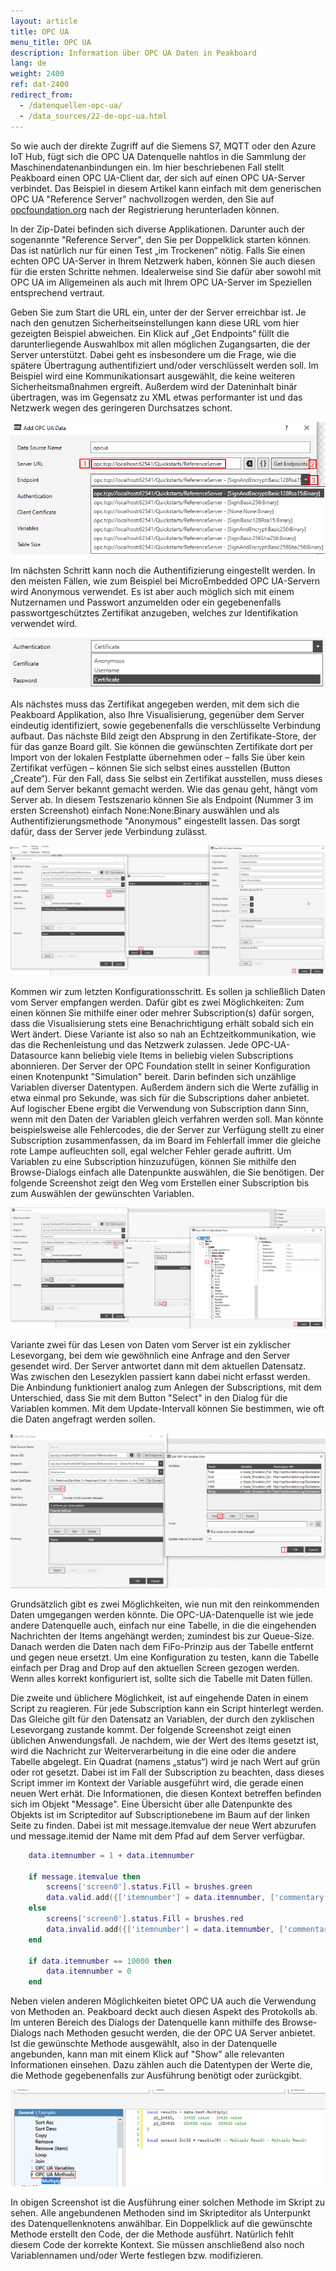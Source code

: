 ```yaml
---
layout: article
title: OPC UA
menu_title: OPC UA
description: Information über OPC UA Daten in Peakboard
lang: de
weight: 2400
ref: dat-2400
redirect_from: 
  - /datenquellen-opc-ua/
  - /data_sources/22-de-opc-ua.html
---
```


So wie auch der direkte Zugriff auf die Siemens S7, MQTT oder den Azure IoT Hub, fügt sich die OPC UA Datenquelle nahtlos in die Sammlung der Maschinendatenanbindungen ein. Im hier beschriebenen Fall stellt Peakboard einen OPC UA-Client dar, der sich auf einen OPC UA-Server verbindet. Das Beispiel in diesem Artikel kann einfach mit dem generischen OPC UA "Reference Server" nachvollzogen werden, den Sie auf [opcfoundation.org](https://opcfoundation.org/developer-tools/samples-and-tools-unified-architecture) nach der Registrierung herunterladen können.

In der Zip-Datei befinden sich diverse Applikationen. Darunter auch der sogenannte "Reference Server", den Sie per Doppelklick starten können. Das ist natürlich nur für einen Test „im Trockenen“ nötig. Falls Sie einen echten OPC UA-Server in Ihrem Netzwerk haben, können Sie auch diesen für die ersten Schritte nehmen. Idealerweise sind Sie dafür aber sowohl mit OPC UA im Allgemeinen als auch mit Ihrem OPC UA-Server im Speziellen entsprechend vertraut.

Geben Sie zum Start die URL ein, unter der der Server erreichbar ist. Je nach den genutzen Sicherheitseinstellungen kann diese URL vom hier gezeigten Beispiel abweichen. Ein Klick auf „Get Endpoints“ füllt die darunterliegende Auswahlbox mit allen möglichen Zugangsarten, die der Server unterstützt. Dabei geht es insbesondere um die Frage, wie die spätere Übertragung authentifiziert und/oder verschlüsselt werden soll. Im Beispiel wird eine Kommunikationsart ausgewählt, die keine weiteren Sicherheitsmaßnahmen ergreift. Außerdem wird der Dateninhalt binär übertragen, was im Gegensatz zu XML etwas performanter ist und das Netzwerk wegen des geringeren Durchsatzes schont.

![image_1](/assets/images/data-sources/opc-ua/data-source-opc-ua-01.png)

Im nächsten Schritt kann noch die Authentifizierung eingestellt werden. In den meisten Fällen, wie zum Beispiel bei MicroEmbedded OPC UA-Servern wird Anonymous verwendet. Es ist aber auch möglich sich mit einem Nutzernamen und Passwort anzumelden oder ein gegebenenfalls passwortgeschütztes Zertifikat anzugeben, welches zur Identifikation verwendet wird.

![image_1](/assets/images/data-sources/opc-ua/data-source-opc-ua-02.png)

Als nächstes muss das Zertifikat angegeben werden, mit dem sich die Peakboard Applikation, also Ihre Visualisierung, gegenüber dem Server eindeutig identifiziert, sowie gegebenenfalls die verschlüsselte Verbindung aufbaut. Das nächste Bild zeigt den Absprung in den Zertifikate-Store, der für das ganze Board gilt. Sie können die gewünschten Zertifikate dort per Import von der lokalen Festplatte übernehmen oder – falls Sie über kein Zertifikat verfügen – können Sie sich selbst eines ausstellen (Button „Create“). Für den Fall, dass Sie selbst ein Zertifikat ausstellen, muss dieses auf dem Server bekannt gemacht werden. Wie das genau geht, hängt vom Server ab. In diesem Testszenario können Sie als Endpoint (Nummer 3 im ersten Screenshot) einfach None:None:Binary auswählen und als Authentifizierungsmethode "Anonymous" eingestellt lassen. Das sorgt dafür, dass der Server jede Verbindung zulässt.

![image_1](/assets/images/data-sources/opc-ua/data-source-opc-ua-03.png)

Kommen wir zum letzten Konfigurationsschritt. Es sollen ja schließlich Daten vom Server empfangen werden. Dafür gibt es zwei Möglichkeiten: Zum einen können Sie mithilfe einer oder mehrer Subscription(s) dafür sorgen, dass die Visualisierung stets eine Benachrichtigung erhält sobald sich ein Wert ändert. Diese Variante ist also so nah an Echtzeitkommunikation, wie das die Rechenleistung und das Netzwerk zulassen. Jede OPC-UA-Datasource kann beliebig viele Items in beliebig vielen Subscriptions abonnieren. Der Server der OPC Foundation stellt in seiner Konfiguration einen Knotenpunkt "Simulation" bereit. Darin befinden sich unzählige Variablen diverser Datentypen. Außerdem ändern sich die Werte zufällig in etwa einmal pro Sekunde, was sich für die Subscriptions daher anbietet. Auf logischer Ebene ergibt die Verwendung von Subscription dann Sinn, wenn mit den Daten der Variablen gleich verfahren werden soll. Man könnte beispielsweise alle Fehlercodes, die der Server zur Verfügung stellt zu einer Subscription zusammenfassen, da im Board im Fehlerfall immer die gleiche rote Lampe aufleuchten soll, egal welcher Fehler gerade auftritt. Um Variablen zu eine Subscription hinzuzufügen, können Sie mithilfe den Browse-Dialogs einfach alle Datenpunkte auswählen, die Sie benötigen. Der folgende Screenshot zeigt den Weg vom Erstellen einer Subscription bis zum Auswählen der gewünschten Variablen.

![image_1](/assets/images/data-sources/opc-ua/data-source-opc-ua-04.png)

Variante zwei für das Lesen von Daten vom Server ist ein zyklischer Lesevorgang, bei dem wie gewöhnlich eine Anfrage and den Server gesendet wird. Der Server antwortet dann mit dem aktuellen Datensatz. Was zwischen den Lesezyklen passiert kann dabei nicht erfasst werden. Die Anbindung funktioniert analog zum Anlegen der Subscriptions, mit dem Unterschied, dass Sie mit dem Button "Select" in den Dialog für die Variablen kommen. Mit dem Update-Intervall können Sie bestimmen, wie oft die Daten angefragt werden sollen.

![image_1](/assets/images/data-sources/opc-ua/data-source-opc-ua-05.png)

Grundsätzlich gibt es zwei Möglichkeiten, wie nun mit den reinkommenden Daten umgegangen werden könnte. Die OPC-UA-Datenquelle ist wie jede andere Datenquelle auch, einfach nur eine Tabelle, in die die eingehenden Nachrichten der Items angehängt werden; zumindest bis zur Queue-Size. Danach werden die Daten nach dem FiFo-Prinzip aus der Tabelle entfernt und gegen neue ersetzt. Um eine Konfiguration zu testen, kann die Tabelle einfach per Drag and Drop auf den aktuellen Screen gezogen werden. Wenn alles korrekt konfiguriert ist, sollte sich die Tabelle mit Daten füllen.

Die zweite und üblichere Möglichkeit, ist auf eingehende Daten in einem Script zu reagieren. Für jede Subscription kann ein Script hinterlegt werden. Das Gleiche gilt für den Datensatz an Variablen, der durch den zyklischen Lesevorgang zustande kommt. Der folgende Screenshot zeigt einen üblichen Anwendungsfall. Je nachdem, wie der Wert des Items gesetzt ist, wird die Nachricht zur Weiterverarbeitung in die eine oder die andere Tabelle abgelegt. Ein Quadrat (namens „status“) wird je nach Wert auf grün oder rot gesetzt. Dabei ist im Fall der Subscription zu beachten, dass dieses Script immer im Kontext der Variable ausgeführt wird, die gerade einen neuen Wert erhät. Die Informationen, die diesen Kontext betreffen befinden sich im Objekt "Message". Eine Übersicht über alle Datenpunkte des Objekts ist im Scripteditor auf Subscriptionebene im Baum auf der linken Seite zu finden. Dabei ist mit message.itemvalue der neue Wert abzurufen und message.itemid der Name mit dem Pfad auf dem Server verfügbar.

```Lua
	data.itemnumber = 1 + data.itemnumber

	if message.itemvalue then
		screens['screen0'].status.Fill = brushes.green
		data.valid.add({['itemnumber'] = data.itemnumber, ['commentary'] = 'passed'})
	else
		screens['screen0'].status.Fill = brushes.red
		data.invalid.add({['itemnumber'] = data.itemnumber, ['commentary'] = 'failed'})
	end

	if data.itemnumber == 10000 then
		data.itemnumber = 0
	end
```

Neben vielen anderen Möglichkeiten bietet OPC UA auch die Verwendung von Methoden an. Peakboard deckt auch diesen Aspekt des Protokolls ab. Im unteren Bereich des Dialogs der Datenquelle kann mithilfe des Browse-Dialogs nach Methoden gesucht werden, die der OPC UA Server anbietet. Ist die gewünschte Methode ausgewählt, also in der Datenquelle angebunden, kann man mit einem Klick auf "Show" alle relevanten Informationen einsehen. Dazu zählen auch die Datentypen der Werte die, die Methode gegebenenfalls zur Ausführung benötigt oder zurückgibt.

![image_1](/assets/images/data-sources/opc-ua/data-source-opc-ua-06.png)

In obigen Screenshot ist die Ausführung einer solchen Methode im Skript zu sehen. Alle angebundenen Methoden sind im Skripteditor als Unterpunkt des Datenquellenknotens anwählbar. Ein Doppelklick auf die gewünschte Methode erstellt den Code, der die Methode ausführt. Natürlich fehlt diesem Code der korrekte Kontext. Sie müssen anschließend also noch Variablennamen und/oder Werte festlegen bzw. modifizieren.